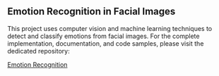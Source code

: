 ## Emotion Recognition in Facial Images

This project uses computer vision and machine learning techniques to detect and classify emotions from facial images. For the complete implementation, documentation, and code samples, please visit the dedicated repository:

[Emotion Recognition](https://github.com/ImranNawar/emotion-recognition)
